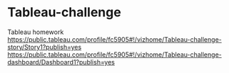# Tableau-challenge
Tableau homework
https://public.tableau.com/profile/fc5905#!/vizhome/Tableau-challenge-story/Story1?publish=yes
https://public.tableau.com/profile/fc5905#!/vizhome/Tableau-challenge-dashboard/Dashboard1?publish=yes
